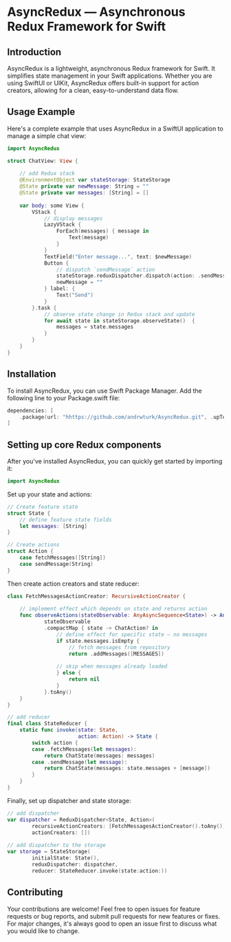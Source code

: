 # AsyncRedux — Asynchronous Redux Framework for Swift


## Introduction
AsyncRedux is a lightweight, asynchronous Redux framework for Swift. It simplifies state management in your Swift applications. Whether you are using SwiftUI or UIKit, AsyncRedux offers built-in support for action creators, allowing for a clean, easy-to-understand data flow.

## Usage Example
Here's a complete example that uses AsyncRedux in a SwiftUI application to manage a simple chat view:

```swift
import AsyncRedux

struct ChatView: View {
    
    // add Redux stack
    @EnvironmentObject var stateStorage: StateStorage
    @State private var newMessage: String = ""
    @State private var messages: [String] = []
    
    var body: some View {
        VStack {
            // display messages
            LazyVStack {
                ForEach(messages) { message in
                    Text(message)
                }
            }
            TextField("Enter message...", text: $newMessage)
            Button {
                // dispatch `sendMessage` action
                stateStorage.reduxDispatcher.dispatch(action: .sendMessage(newMessage))
                newMessage = ""
            } label: {
                Text("Send")
            }
        }.task {
            // observe state change in Redux stack and update 
            for await state in stateStorage.observeState()  {
                messages = state.messages
            }
        }
    }
}
```

## Installation
To install AsyncRedux, you can use Swift Package Manager.
Add the following line to your Package.swift file:

```swift
dependencies: [
    .package(url: "hhttps://github.com/andrwturk/AsyncRedux.git", .upToNextMajor(from: "1.0.0"))
]
```

## Setting up core Redux components

After you've installed AsyncRedux, you can quickly get started by importing it:

```swift
import AsyncRedux
```

Set up your state and actions:

```swift
// Create feature state
struct State {
    // define feature state fields
    let messages: [String]
}

// Create actions
struct Action {
    case fetchMessages([String])
    case sendMessage(String)
}
```

Then create action creators and state reducer:

```swift
class FetchMessagesActionCreator: RecursiveActionCreator {
    
    // implement effect which depends on state and returns action
    func observeActions(stateObservable: AnyAsyncSequence<State>) -> AnyAsyncSequence<Action> {
            stateObservable
            .compactMap { state -> ChatAction? in
                // define effect for specific state — no messages
                if state.messages.isEmpty { 
                    // fetch messages from repository
                    return .addMessages([MESSAGES])
                    
                // skip when messages already loaded
                } else {
                    return nil
                }
            }.toAny()
    }
}

// add reducer
final class StateReducer {
    static func invoke(state: State,
                       action: Action) -> State {
        switch action {
        case .fetchMessages(let messages):
            return ChatState(messages: messages)
        case .sendMessage(let message):
            return ChatState(messages: state.messages + [message])
        }
    }
}
```

Finally, set up dispatcher and state storage:

```swift
// add dispatcher
var dispatcher = ReduxDispatcher<State, Action>(
        recursiveActionCreators: [FetchMessagesActionCreator().toAny()],
        actionCreators: [])
        
// add dispatcher to the storage
var storage = StateStorage(
        initialState: State(),
        reduxDispatcher: dispatcher,
        reducer: StateReducer.invoke(state:action:))


``` 
## Contributing
Your contributions are welcome! Feel free to open issues for feature requests or bug reports, and submit pull requests for new features or fixes. For major changes, it's always good to open an issue first to discuss what you would like to change.
